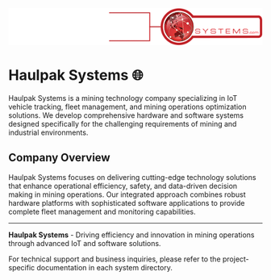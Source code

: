 <p align="center">
  <img src="../assets/logo.png" alt="Logo">
</p>

# Haulpak Systems 🌐

Haulpak Systems is a mining technology company specializing in IoT vehicle tracking, fleet management, and mining operations optimization solutions. We develop comprehensive hardware and software systems designed specifically for the challenging requirements of mining and industrial environments.

## Company Overview

Haulpak Systems focuses on delivering cutting-edge technology solutions that enhance operational efficiency, safety, and data-driven decision making in mining operations. Our integrated approach combines robust hardware platforms with sophisticated software applications to provide complete fleet management and monitoring capabilities.

---

**Haulpak Systems** - Driving efficiency and innovation in mining operations through advanced IoT and software solutions.

For technical support and business inquiries, please refer to the project-specific documentation in each system directory.
